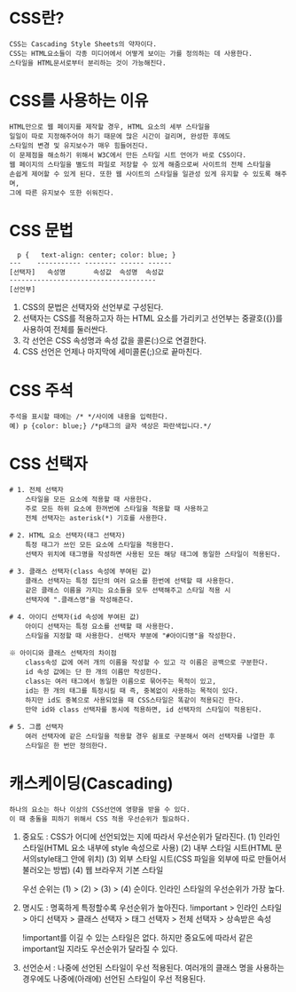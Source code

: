 # CSS란?
	CSS는 Cascading Style Sheets의 약자이다.
	CSS는 HTML요소들이 각종 미디어에서 어떻게 보이는 가를 정의하는 데 사용한다.
	스타일을 HTML문서로부터 분리하는 것이 가능해진다.

# CSS를 사용하는 이유
	HTML만으로 웹 페이지를 제작할 경우, HTML 요소의 세부 스타일을
	일일이 따로 지정해주어야 하기 때문에 많은 시간이 걸리며, 완성한 후에도
	스타일의 변경 및 유지보수가 매우 힘들어진다.
	이 문제점을 해소하기 위해서 W3C에서 만든 스타일 시트 언어가 바로 CSS이다.
	웹 페이지의 스타일을 별도의 파일로 저장할 수 있게 해줌으로써 사이트의 전체 스타일을
	손쉽게 제어할 수 있게 된다. 또한 웹 사이트의 스타일을 일관성 있게 유지할 수 있도록 해주며,
	그에 따른 유지보수 또한 쉬워진다.

# CSS 문법
	  p {   text-align: center; color: blue; }
	---    ----------- -------- ------ ------
	[선택자]   속성명       속성값  속성명  속성값
	-------------------------------------
	[선언부]

   1. CSS의 문법은 선택자와 선언부로 구성된다.
   2. 선택자는 CSS를 적용하고자 하는 HTML 요소를 가리키고
       선언부는 중괄호({})를 사용하여 전체를 둘러싼다.
   3. 각 선언은 CSS 속성명과 속성 값을 콜론(:)으로 연결한다.
   4. CSS 선언은 언제나 마지막에 세미콜론(;)으로 끝마친다.

# CSS 주석
	주석을 표시할 때에는 /* */사이에 내용을 입력한다.
	예) p {color: blue;} /*p태그의 글자 색상은 파란색입니다.*/

# CSS 선택자
	# 1. 전체 선택자
		스타일을 모든 요소에 적용할 때 사용한다.
		주로 모든 하위 요소에 한꺼번에 스타일을 적용할 때 사용하고
		전체 선택자는 asterisk(*) 기호를 사용한다.

	# 2. HTML 요소 선택자(태그 선택자)
		특정 태그가 쓰인 모든 요소에 스타일을 적용한다.
		선택자 위치에 태그명을 작성하면 사용된 모든 해당 태그에 동일한 스타일이 적용된다.

	# 3. 클래스 선택자(class 속성에 부여된 값)
		클래스 선택자는 특정 집단의 여러 요소를 한번에 선택할 때 사용한다.
		같은 클래스 이름을 가지는 요소들을 모두 선택해주고 스타일 적용 시
		선택자에 ".클래스명"을 작성해준다.

	# 4. 아이디 선택자(id 속성에 부여된 값)
		아이디 선택자는 특정 요소를 선택할 때 사용한다.
		스타일을 지정할 때 사용한다. 선택자 부분에 "#아이디명"을 작성한다.

	※ 아이디와 클래스 선택자의 차이점
		class속성 값에 여러 개의 이름을 작성할 수 있고 각 이름은 공백으로 구분한다.
		id 속성 값에는 단 한 개의 이름만 작성한다.
		class는 여러 태그에서 동일한 이름으로 묶어주는 목적이 있고, 
		id는 한 개의 태그를 특정시킬 때 즉, 중복없이 사용하는 목적이 있다.
		하지만 id도 중복으로 사용되었을 때 CSS스타일은 똑같이 적용되긴 한다.
		만약 id와 class 선택자를 동시에 적용하면, id 선택자의 스타일이 적용된다.
	
	# 5. 그룹 선택자
		여러 선택자에 같은 스타일을 적용할 경우 쉼표로 구분해서 여러 선택자를 나열한 후
		스타일은 한 번만 정의한다.

# 캐스케이딩(Cascading)
	하나의 요소는 하나 이상의 CSS선언에 영향을 받을 수 있다.
	이 때 충돌을 피하기 위해서 CSS 적용 우선순위가 필요하다.
	
1. 중요도 : CSS가 어디에 선언되었는 지에 따라서 우선순위가 달라진다.
	(1) 인라인 스타일(HTML 요소 내부에 style 속성으로 사용)
	(2) 내부 스타일 시트(HTML 문서의style태그 안에 위치)
	(3) 외부 스타일 시트(CSS 파일을 외부에 따로 만들어서 불러오는 방법)
	(4) 웹 브라우저 기본 스타일
		
	우선 순위는 (1) > (2) > (3) > (4) 순이다.
	인라인 스타일의 우선순위가 가장 높다.

2. 명시도 : 명혹하게 특정할수록 우선순위가 높아진다.
	!important > 인라인 스타일 > 아디 선택자 > 클래스 선택자  > 태그 선택자 > 전체 선택자 > 상속받은 속성
		
	!important를 이길 수 있는 스타일은 없다. 하지만 중요도에 따라서 같은 important일 지라도 우선순위가 달라질 수 있다.	

3. 선언순서 : 나중에 선언된 스타일이 우선 적용된다.
  	 여러개의 클래스 명을 사용하는 경우에도 나중에(아래에) 선언된 스타일이 우선 적용된다.

